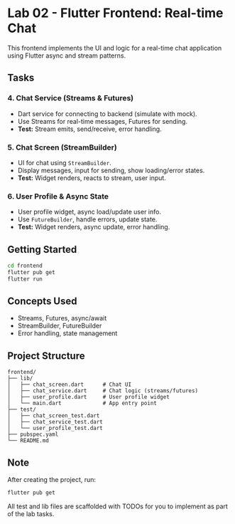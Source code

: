 # Lab 02 - Flutter Frontend: Real-time Chat

This frontend implements the UI and logic for a real-time chat application using Flutter async and stream patterns.

## Tasks

### 4. Chat Service (Streams & Futures)
- Dart service for connecting to backend (simulate with mock).
- Use Streams for real-time messages, Futures for sending.
- **Test:** Stream emits, send/receive, error handling.

### 5. Chat Screen (StreamBuilder)
- UI for chat using `StreamBuilder`.
- Display messages, input for sending, show loading/error states.
- **Test:** Widget renders, reacts to stream, user input.

### 6. User Profile & Async State
- User profile widget, async load/update user info.
- Use `FutureBuilder`, handle errors, update state.
- **Test:** Widget renders, async update, error handling.

## Getting Started

```bash
cd frontend
flutter pub get
flutter run
```

## Concepts Used
- Streams, Futures, async/await
- StreamBuilder, FutureBuilder
- Error handling, state management

## Project Structure
```
frontend/
├── lib/
│   ├── chat_screen.dart      # Chat UI
│   ├── chat_service.dart     # Chat logic (streams/futures)
│   ├── user_profile.dart     # User profile widget
│   └── main.dart             # App entry point
├── test/
│   ├── chat_screen_test.dart
│   ├── chat_service_test.dart
│   └── user_profile_test.dart
├── pubspec.yaml
└── README.md
```

## Note

After creating the project, run:

```bash
flutter pub get
```

All test and lib files are scaffolded with TODOs for you to implement as part of the lab tasks. 
